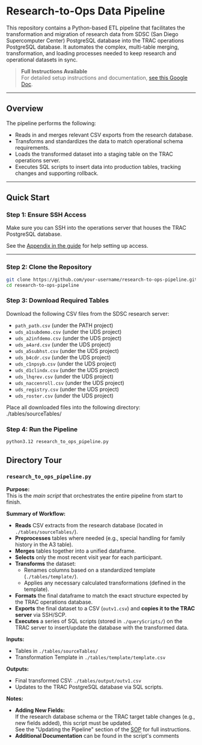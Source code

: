 # Research-to-Ops Data Pipeline

This repository contains a Python-based ETL pipeline that facilitates the transformation and migration of research data from SDSC (San Diego Supercomputer Center) PostgreSQL database into the TRAC operations PostgreSQL database. It automates the complex, multi-table merging, transformation, and loading processes needed to keep research and operational datasets in sync.

> **Full Instructions Available**  
For detailed setup instructions and documentation, [see this Google Doc](https://docs.google.com/document/d/1RbJdK05GV0i78IYPc521CvKf5H9oPlrgtkRVXOUEhYc/edit?tab=t.0).

---

## Overview

The pipeline performs the following:
- Reads in and merges relevant CSV exports from the research database.
- Transforms and standardizes the data to match operational schema requirements.
- Loads the transformed dataset into a staging table on the TRAC operations server.
- Executes SQL scripts to insert data into production tables, tracking changes and supporting rollback.

---

##  Quick Start

###  Step 1: Ensure SSH Access
Make sure you can SSH into the operations server that houses the TRAC PostgreSQL database.

 See the [Appendix in the guide](https://docs.google.com/document/d/1RbJdK05GV0i78IYPc521CvKf5H9oPlrgtkRVXOUEhYc/edit?tab=t.0) for help setting up access.

---

###  Step 2: Clone the Repository

```bash
git clone https://github.com/your-username/research-to-ops-pipeline.git
cd research-to-ops-pipeline
```
###  Step 3: Download Required Tables

Download the following CSV files from the SDSC research server:

- `path_path.csv` (under the PATH project)
- `uds_a1subdemo.csv` (under the UDS project)
- `uds_a2infdemo.csv` (under the UDS project)
- `uds_a4ard.csv` (under the UDS project)
- `uds_a5subhst.csv` (under the UDS project)
- `uds_b4cdr.csv` (under the UDS project)
- `uds_c1npsyb.csv` (under the UDS project)
- `uds_d1clindx.csv` (under the UDS project)
- `uds_lhqrev.csv` (under the UDS project)
- `uds_naccenroll.csv` (under the UDS project)
- `uds_registry.csv` (under the UDS project)
- `uds_roster.csv` (under the UDS project)

 Place all downloaded files into the following directory:
 ./tables/sourceTables/

 ###  Step 4: Run the Pipeline
 ```bash
 python3.12 research_to_ops_pipeline.py
 ```

 ## Directory Tour

### `research_to_ops_pipeline.py`
**Purpose:**  
This is the *main script* that orchestrates the entire pipeline from start to finish.

**Summary of Workflow:**
- **Reads** CSV extracts from the research database (located in `./tables/sourceTables/`).
- **Preprocesses** tables where needed (e.g., special handling for family history in the A3 table).
- **Merges** tables together into a unified dataframe.
- **Selects** only the most recent visit year for each participant.
- **Transforms** the dataset:
  - Renames columns based on a standardized template (`./tables/template/`).
  - Applies any necessary calculated transformations (defined in the template).
- **Formats** the final dataframe to match the exact structure expected by the TRAC operations database.
- **Exports** the final dataset to a CSV (`outv1.csv`) and **copies it to the TRAC server** via SSH/SCP.
- **Executes** a series of SQL scripts (stored in `./queryScripts/`) on the TRAC server to insert/update the database with the transformed data.

**Inputs:**
- Tables in `./tables/sourceTables/`
- Transformation Template in `./tables/template/template.csv`

**Outputs:**
- Final transformed CSV: `./tables/output/outv1.csv`
- Updates to the TRAC PostgreSQL database via SQL scripts.

**Notes:**
- **Adding New Fields:**  
  If the research database schema or the TRAC target table changes (e.g., new fields added), this script must be updated.  
  See the "Updating the Pipeline" section of the [SOP](https://docs.google.com/document/d/1RbJdK05GV0i78IYPc521CvKf5H9oPlrgtkRVXOUEhYc/edit?tab=t.0) for full instructions.
- **Additional Documentation** can be found in the script's comments


